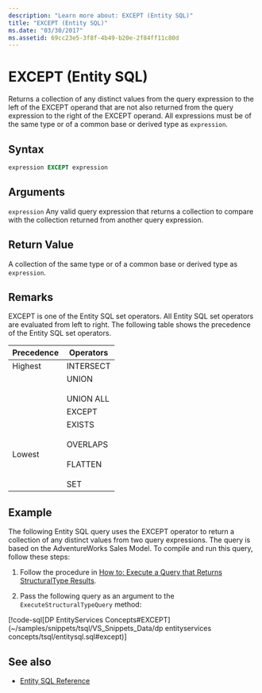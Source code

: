 ```yaml
---
description: "Learn more about: EXCEPT (Entity SQL)"
title: "EXCEPT (Entity SQL)"
ms.date: "03/30/2017"
ms.assetid: 69cc23e5-3f8f-4b49-b20e-2f84ff11c80d
---
```

# EXCEPT (Entity SQL)

Returns a collection of any distinct values from the query expression to the left of the EXCEPT operand that are not also returned from the query expression to the right of the EXCEPT operand. All expressions must be of the same type or of a common base or derived type as `expression`.

## Syntax

```sql
expression EXCEPT expression
```

## Arguments

 `expression`
 Any valid query expression that returns a collection to compare with the collection returned from another query expression.

## Return Value

 A collection of the same type or of a common base or derived type as `expression`.

## Remarks

 EXCEPT is one of the Entity SQL set operators. All Entity SQL set operators are evaluated from left to right. The following table shows the precedence of the Entity SQL set operators.

|Precedence|Operators|
|----------------|---------------|
|Highest|INTERSECT|
||UNION<br /><br /> UNION ALL|
||EXCEPT|
|Lowest|EXISTS<br /><br /> OVERLAPS<br /><br /> FLATTEN<br /><br /> SET|

## Example

 The following Entity SQL query uses the EXCEPT operator to return a collection of any distinct values from two query expressions. The query is based on the AdventureWorks Sales Model. To compile and run this query, follow these steps:

1. Follow the procedure in [How to: Execute a Query that Returns StructuralType Results](../how-to-execute-a-query-that-returns-structuraltype-results.md).

2. Pass the following query as an argument to the `ExecuteStructuralTypeQuery` method:

 [!code-sql[DP EntityServices Concepts#EXCEPT](~/samples/snippets/tsql/VS_Snippets_Data/dp entityservices concepts/tsql/entitysql.sql#except)]

## See also

- [Entity SQL Reference](entity-sql-reference.md)
